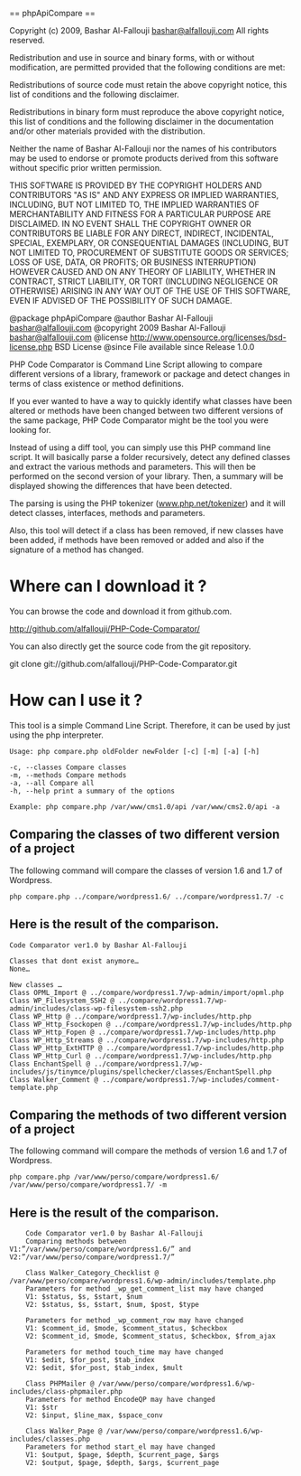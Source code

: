 == phpApiCompare ==

Copyright (c) 2009, Bashar Al-Fallouji <bashar@alfallouji.com>
All rights reserved.

Redistribution and use in source and binary forms, with or without
modification, are permitted provided that the following conditions
are met:

 Redistributions of source code must retain the above copyright
    notice, this list of conditions and the following disclaimer.

 Redistributions in binary form must reproduce the above copyright
    notice, this list of conditions and the following disclaimer in
    the documentation and/or other materials provided with the
    distribution.

 Neither the name of Bashar Al-Fallouji nor the names of his
    contributors may be used to endorse or promote products derived
    from this software without specific prior written permission.

THIS SOFTWARE IS PROVIDED BY THE COPYRIGHT HOLDERS AND CONTRIBUTORS
"AS IS" AND ANY EXPRESS OR IMPLIED WARRANTIES, INCLUDING, BUT NOT
LIMITED TO, THE IMPLIED WARRANTIES OF MERCHANTABILITY AND FITNESS
FOR A PARTICULAR PURPOSE ARE DISCLAIMED. IN NO EVENT SHALL THE
COPYRIGHT OWNER OR CONTRIBUTORS BE LIABLE FOR ANY DIRECT, INDIRECT,
INCIDENTAL, SPECIAL, EXEMPLARY, OR CONSEQUENTIAL DAMAGES (INCLUDING,
BUT NOT LIMITED TO, PROCUREMENT OF SUBSTITUTE GOODS OR SERVICES;
LOSS OF USE, DATA, OR PROFITS; OR BUSINESS INTERRUPTION) HOWEVER
CAUSED AND ON ANY THEORY OF LIABILITY, WHETHER IN CONTRACT, STRICT
LIABILITY, OR TORT (INCLUDING NEGLIGENCE OR OTHERWISE) ARISING IN
ANY WAY OUT OF THE USE OF THIS SOFTWARE, EVEN IF ADVISED OF THE
POSSIBILITY OF SUCH DAMAGE.

@package   phpApiCompare
@author    Bashar Al-Fallouji <bashar@alfallouji.com>
@copyright 2009 Bashar Al-Fallouji <bashar@alfallouji.com>
@license   http://www.opensource.org/licenses/bsd-license.php  BSD License
@since     File available since Release 1.0.0


PHP Code Comparator is Command Line Script allowing to compare different 
versions of a library, framework or package and detect changes in terms 
of class existence or method definitions.

If you ever wanted to have a way to quickly identify what classes have 
been altered or methods have been changed between two different versions 
of the same package, PHP Code Comparator might be the tool you were looking
for.

Instead of using a diff tool, you can simply use this PHP command line script. 
It will basically parse a folder recursively, detect any defined classes and 
extract the various methods and parameters. This will then be performed on 
the second version of your library. Then, a summary will be displayed showing 
the differences that have been detected.

The parsing is using the PHP tokenizer (www.php.net/tokenizer) and it will detect
classes, interfaces, methods and parameters.

Also, this tool will detect if a class has been removed, if new classes have been 
added, if methods have been removed or added and also if the signature of a 
method has changed.


Where can I download it ?
=========================

You can browse the code and download it from github.com.

http://github.com/alfallouji/PHP-Code-Comparator/

You can also directly get the source code from the git repository.

git clone git://github.com/alfallouji/PHP-Code-Comparator.git


How can I use it ?
==================

This tool is a simple Command Line Script. Therefore, it can be used by just using the php interpreter.

    Usage: php compare.php oldFolder newFolder [-c] [-m] [-a] [-h]

    -c, --classes Compare classes
    -m, --methods Compare methods
    -a, --all Compare all
    -h, --help print a summary of the options

    Example: php compare.php /var/www/cms1.0/api /var/www/cms2.0/api -a 


Comparing the classes of two different version of a project
-----------------------------------------------------------

The following command will compare the classes of version 1.6 and 1.7 of Wordpress.

    php compare.php ../compare/wordpress1.6/ ../compare/wordpress1.7/ -c 



Here is the result of the comparison.
-------------------------------------

    Code Comparator ver1.0 by Bashar Al-Fallouji

    Classes that dont exist anymore…
    None…

    New classes …
    Class OPML_Import @ ../compare/wordpress1.7/wp-admin/import/opml.php
    Class WP_Filesystem_SSH2 @ ../compare/wordpress1.7/wp-admin/includes/class-wp-filesystem-ssh2.php
    Class WP_Http @ ../compare/wordpress1.7/wp-includes/http.php
    Class WP_Http_Fsockopen @ ../compare/wordpress1.7/wp-includes/http.php
    Class WP_Http_Fopen @ ../compare/wordpress1.7/wp-includes/http.php
    Class WP_Http_Streams @ ../compare/wordpress1.7/wp-includes/http.php
    Class WP_Http_ExtHTTP @ ../compare/wordpress1.7/wp-includes/http.php
    Class WP_Http_Curl @ ../compare/wordpress1.7/wp-includes/http.php
    Class EnchantSpell @ ../compare/wordpress1.7/wp-includes/js/tinymce/plugins/spellchecker/classes/EnchantSpell.php
    Class Walker_Comment @ ../compare/wordpress1.7/wp-includes/comment-template.php 


Comparing the methods of two different version of a project
-----------------------------------------------------------

The following command will compare the methods of version 1.6 and 1.7 of Wordpress.

    php compare.php /var/www/perso/compare/wordpress1.6/ /var/www/perso/compare/wordpress1.7/ -m 



Here is the result of the comparison.
-------------------------------------

```
    Code Comparator ver1.0 by Bashar Al-Fallouji
    Comparing methods between V1:”/var/www/perso/compare/wordpress1.6/” and V2:”/var/www/perso/compare/wordpress1.7/”

    Class Walker_Category_Checklist @ /var/www/perso/compare/wordpress1.6/wp-admin/includes/template.php
    Parameters for method _wp_get_comment_list may have changed
    V1: $status, $s, $start, $num
    V2: $status, $s, $start, $num, $post, $type

    Parameters for method _wp_comment_row may have changed
    V1: $comment_id, $mode, $comment_status, $checkbox
    V2: $comment_id, $mode, $comment_status, $checkbox, $from_ajax

    Parameters for method touch_time may have changed
    V1: $edit, $for_post, $tab_index
    V2: $edit, $for_post, $tab_index, $mult

    Class PHPMailer @ /var/www/perso/compare/wordpress1.6/wp-includes/class-phpmailer.php
    Parameters for method EncodeQP may have changed
    V1: $str
    V2: $input, $line_max, $space_conv

    Class Walker_Page @ /var/www/perso/compare/wordpress1.6/wp-includes/classes.php
    Parameters for method start_el may have changed
    V1: $output, $page, $depth, $current_page, $args
    V2: $output, $page, $depth, $args, $current_page
```	
